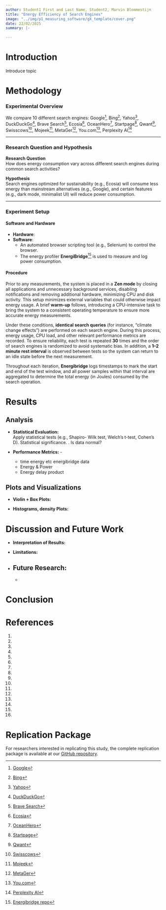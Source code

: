 ```yaml
---
author: Student1 First and Last Name, Student2, Marvin Blommestijn
title: "Energy Efficiency of Search Engines"
image: "../img/p1_measuring_software/gX_template/cover.png"
date: 22/02/2025
summary: |-
 
---
```


# Introduction

Introduce topic

# Methodology
### Experimental Overview
We compare 10 different search engines: Google[^google], Bing[^bing], Yahoo[^yahoo], DuckDuckGo[^duckduckgo], Brave Search[^brave], Ecosia[^ecosia], OceanHero[^oceanhero], Startpage[^startpage], Qwant[^qwant], Swisscows[^swisscows], Mojeek[^mojeek], MetaGer[^metager], You.com[^youcom], Perplexity AI[^perplexity]



---

### Research Question and Hypothesis

**Research Question**  
How does energy consumption vary across different search engines during common search activities?

**Hypothesis**  
Search engines optimized for sustainability (e.g., Ecosia) will consume less energy than mainstream alternatives (e.g., Google), and certain features (e.g., dark mode, minimalist UI) will reduce power consumption.

---

### Experiment Setup

#### Software and Hardware
- **Hardware**:   
- **Software**:  
  - An automated browser scripting tool (e.g., Selenium) to control the browser.  
  - The energy profiler **EnergiBridge**[^energibrigde] is used to measure and log power consumption.  

#### Procedure

Prior to any measurements, the system is placed in a **Zen mode** by closing all applications and unnecessary background services, disabling notifications and removing additional hardware, minimizing CPU and disk activity. This setup minimizes external variables that could otherwise impact energy usage. A brief **warm-up** follows, introducing a CPU-intensive task to bring the system to a consistent operating temperature to ensure more accurate energy measurements.

Under these conditions, **identical search queries** (for instance, “climate change effects”) are performed on each search engine. During this process, energy usage, CPU load, and other relevant performance metrics are recorded. To ensure reliability, each test is repeated **30** times and the order of search engines is randomized to avoid systematic bias. In addition, a **1–2 minute rest interval** is observed between tests so the system can return to an idle state before the next measurement.

Throughout each iteration, **Energibridge** logs timestamps to mark the start and end of the test window, and all power samples within that interval are aggregated to determine the total energy (in Joules) consumed by the search operation. 

# Results

## Analysis

- **Statistical Evaluation:**  
  Apply statistical tests (e.g., Shapiro- Wilk test, Welch’s t-test, Cohen’s D). Statistical significance. . Is data normal?

- **Performance Metrics:** - 
  - time energy etc energibridge data
  - Energy & Power
  - Energy delay product  

## Plots and Visualizations

- **Violin + Box Plots:**  
  
- **Histograms, density Plots:**  



# Discussion and Future Work

- **Interpretation of Results:**  
  
- **Limitations:**  
  
- **Future Research:**  
  - 
  - 

# Conclusion



# References
1. [^energibrigde]: [Energibridge repo](https://github.com/tdurieux/EnergiBridge)  
2. [^greenspector]:[Greenspector - Environmental impact of search engines apps](https://greenspector.com/en/search-engines/)  
3. [^google]: [Google](https://www.google.com)  
4. [^bing]: [Bing](https://www.bing.com)  
5. [^yahoo]: [Yahoo](https://www.yahoo.com)  
6. [^duckduckgo]: [DuckDuckGo](https://duckduckgo.com)  
7. [^brave]: [Brave Search](https://search.brave.com)  
8. [^ecosia]: [Ecosia](https://www.ecosia.org)  
9. [^oceanhero]: [OceanHero](https://oceanhero.today)  
10. [^startpage]: [Startpage](https://www.startpage.com)  
11. [^qwant]: [Qwant](https://www.qwant.com)  
12. [^swisscows]: [Swisscows](https://swisscows.com)  
13. [^mojeek]: [Mojeek](https://www.mojeek.com)  
14. [^metager]: [MetaGer](https://metager.org)  
15. [^youcom]: [You.com](https://you.com)  
16. [^perplexity]: [Perplexity AI](https://www.perplexity.ai)


# Replication Package

For researchers interested in replicating this study, the complete replication package is available at our [GitHub repository](https://github.com/your-repo-link).

